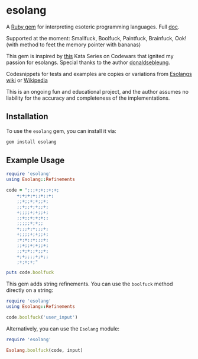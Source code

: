 # esolang

A [Ruby gem](https://rubygems.org/gems/esolang) for interpreting esoteric programming languages. Full [doc](https://www.rubydoc.info/gems/esolang/0.1.4).

Supported at the moment: Smallfuck, Boolfuck, Paintfuck, Brainfuck, Ook! (with method to feet the memory pointer with bananas)

This gem is inspired by [this](https://www.codewars.com/kata/esolang-interpreters-number-1-introduction-to-esolangs-and-my-first-interpreter-ministringfuck) Kata Series on Codewars that ignited my passion for esolangs. Special thanks to the author [donaldsebleung](https://www.codewars.com/users/donaldsebleung).

Codesnippets for tests and examples are copies or variations from [Esolangs wiki](https://esolangs.org/) or [Wikipedia](https://www.wikipedia.org/)

This is an ongoing fun and educational project, and the author assumes no liability for the accuracy and completeness of the implementations.

## Installation

To use the `esolang` gem, you can install it via:

```bash
gem install esolang
```

## Example Usage
```ruby
require 'esolang'
using Esolang::Refinements

code = ";;;+;+;;+;+;
    +;+;+;+;;+;;+;
    ;;+;;+;+;;+;
    ;;+;;+;+;;+;
    +;;;;+;+;;+;
    ;;+;;+;+;+;;
    ;;;;;+;+;;
    +;;;+;+;;;+;
    +;;;;+;+;;+;
    ;+;+;;+;;;+;
    ;;+;;+;+;;+;
    ;;+;+;;+;;+;
    +;+;;;;+;+;;
    ;+;+;+;"

puts code.boolfuck
```
This gem adds string refinements. You can use the `boolfuck` method directly on a string:
```ruby
require 'esolang'
using Esolang::Refinements

code.boolfuck('user_input')
```
Alternatively, you can use the `Esolang` module:
```ruby
require 'esolang'

Esolang.boolfuck(code, input)
```
